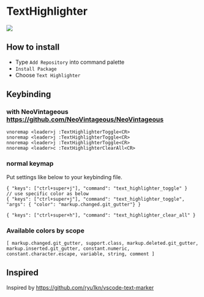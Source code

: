 # TextHighlighter

![](https://user-images.githubusercontent.com/15260226/54765330-a61a4900-4c3c-11e9-99b4-8fd7a41c2be0.gif)

## How to install

- Type `Add Repository` into command palette
- `Install Package`
- Choose `Text Highlighter`

## Keybinding

### with NeoVintageous https://github.com/NeoVintageous/NeoVintageous

```
vnoremap <leader>j :TextHighlighterToggle<CR>
snoremap <leader>j :TextHighlighterToggle<CR>
nnoremap <leader>j :TextHighlighterToggle<CR>
nnoremap <leader>c :TextHighlighterClearAll<CR>
```

### normal keymap

Put settings like below to your keybinding file.

```
{ "keys": ["ctrl+super+j"], "command": "text_highlighter_toggle" }
// use specific color as below
{ "keys": ["ctrl+super+j"], "command": "text_highlighter_toggle", "args": { "color": "markup.changed.git_gutter"} }

{ "keys": ["ctrl+super+h"], "command": "text_highlighter_clear_all" }
```

### Available colors by scope

`[ markup.changed.git_gutter, support.class, markup.deleted.git_gutter, markup.inserted.git_gutter, constant.numeric, constant.character.escape, variable, string, comment ] `

## Inspired

Inspired by https://github.com/ryu1kn/vscode-text-marker
